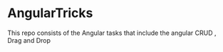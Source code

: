 # AngularTricks
This repo consists of the Angular tasks that include the angular CRUD , Drag and Drop 
